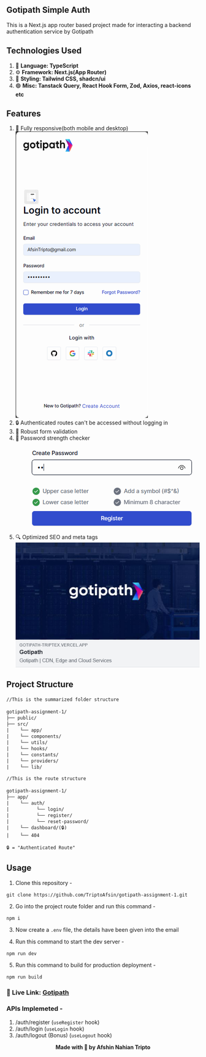 ## Gotipath Simple Auth

This is a Next.js app router based project made for interacting a backend authentication service by Gotipath

## Technologies Used

1. 🧠 **Language: TypeScript**
1. ⚙️ **Framework: Next.js(App Router)**
1. 🎨 **Styling: Tailwind CSS, shadcn/ui**
1. 🟢 **Misc: Tanstack Query, React Hook Form, Zod, Axios, react-icons etc**

## Features

1. 📱 Fully responsive(both mobile and desktop)
   <br/>
   <img src="responsive.png" />
1. 🔒 Authenticated routes can't be accessed without logging in
1. 💪 Robust form validation
1. 🔑 Password strength checker
   <br/>
   <img src="pass-check.png" />
1. 🔍 Optimized SEO and meta tags
   <br/>
   <img src="seo.png" />

## Project Structure

```dotnetcli
//This is the summarized folder structure

gotipath-assignment-1/
├── public/
├── src/
|    └── app/
|    └── components/
|    └── utils/
|    └── hooks/
|    └── constants/
|    └── providers/
|    └── lib/
```

```dotnetcli
//This is the route structure

gotipath-assignment-1/
├── app/
|    └── auth/
|          └── login/
|          └── register/
|          └── reset-password/
|    └── dashboard/(🔒)
|    └── 404

🔒 = "Authenticated Route"
```

## Usage

1. Clone this repository -

```dotnetcli
git clone https://github.com/TriptoAfsin/gotipath-assignment-1.git
```

2. Go into the project route folder and run this command -

```dotnetcli
npm i
```

3. Now create a `.env` file, the details have been given into the email

4. Run this command to start the dev server -

```dotnetcli
npm run dev
```

5. Run this command to build for production deployment -

```dotnetcli
npm run build
```

### 🚀 Live Link: [Gotipath](https://gotipath-triptex.vercel.app/)

### APIs Implemeted -

1. /auth/register (`useRegister` hook)
1. /auth/login (`useLogin` hook)
1. /auth/logout (Bonus) (`useLogout` hook)

<p align="center"><b>Made with 💝 by Afshin Nahian Tripto</b></p>
